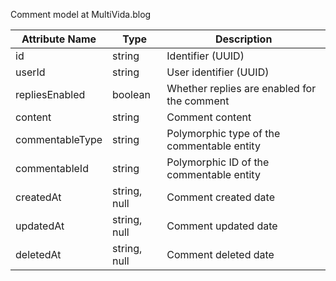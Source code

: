 Comment model at MultiVida.blog

| Attribute Name    | Type           | Description                                 |
|-------------------|----------------|---------------------------------------------|
| id                | string         | Identifier (UUID)                           |
| userId           | string         | User identifier (UUID)                      |
| repliesEnabled   | boolean        | Whether replies are enabled for the comment |
| content           | string         | Comment content                             |
| commentableType  | string         | Polymorphic type of the commentable entity |
| commentableId    | string         | Polymorphic ID of the commentable entity   |
| createdAt        | string, null   | Comment created date                        |
| updatedAt        | string, null   | Comment updated date                        |
| deletedAt        | string, null   | Comment deleted date                        |
